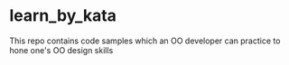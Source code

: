 # learn_by_kata
This repo contains code samples which an OO developer can practice to hone one's OO design skills
